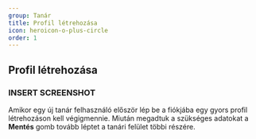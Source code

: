 ```yaml
---
group: Tanár
title: Profil létrehozása
icon: heroicon-o-plus-circle
order: 1
---
```


## Profil létrehozása
### INSERT SCREENSHOT
Amikor egy új tanár felhasználó először lép be a fiókjába egy gyors profil létrehozáson kell végigmennie.
Miután megadtuk a szükséges adatokat a __Mentés__ gomb tovább léptet a tanári felület többi részére.
